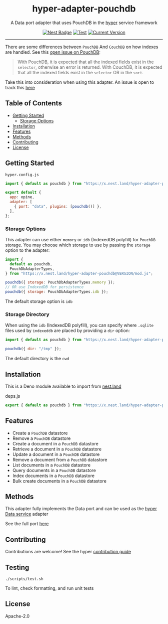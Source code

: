 <h1 align="center">hyper-adapter-pouchdb</h1>
<p align="center">A Data port adapter that uses PouchDB in the <a href="https://hyper.io/">hyper</a>  service framework</p>
</p>
<p align="center">
  <a href="https://nest.land/package/hyper-adapter-pouchdb"><img src="https://nest.land/badge.svg" alt="Nest Badge" /></a>
  <a href="https://github.com/hyper63/hyper-adapter-pouchdb/actions/workflows/test.yml"><img src="https://github.com/hyper63/hyper-adapter-pouchdb/actions/workflows/test.yml/badge.svg" alt="Test" /></a>
  <a href="https://github.com/hyper63/hyper-adapter-pouchdb/tags/"><img src="https://img.shields.io/github/tag/hyper63/hyper-adapter-pouchdb" alt="Current Version" /></a>
</p>

---

There are some differences between `PouchDB` And `CouchDB` on how indexes are
handled. See this
[open issue on PouchDB](https://github.com/pouchdb/pouchdb/issues/8385):

> With PouchDB, it is expected that all the indexed fields exist in the
> `selector`, otherwise an error is returned. With CouchDB, it is expected that
> all the indexed fields exist in the `selector` OR in the `sort`.

Take this into consideration when using this adapter. An issue is open to track
this [here](https://github.com/hyper63/hyper-adapter-pouchdb/issues/25)

## Table of Contents

- [Getting Started](#getting-started)
  - [Storage Options](#storage-options)
- [Installation](#installation)
- [Features](#features)
- [Methods](#methods)
- [Contributing](#contributing)
- [License](#license)

## Getting Started

`hyper.config.js`

```js
import { default as pouchdb } from "https://x.nest.land/hyper-adapter-pouchdb@VERSION/mod.js";

export default {
  app: opine,
  adapter: [
    { port: "data", plugins: [pouchdb()] },
  ],
};
```

### Storage Options

This adapter can use either `memory` or `idb` (IndexedDB polyfill) for `PouchDB`
storage. You may choose which storage to use by passing the `storage` option to
the adapter:

```js
import {
  default as pouchdb,
  PouchDbAdapterTypes,
} from "https://x.nest.land/hyper-adapter-pouchdb@VERSION/mod.js";

pouchdb({ storage: PouchDbAdapterTypes.memory });
// OR use IndexedDB for persistence
pouchdb({ storage: PouchDbAdapterTypes.idb });
```

The default storage option is `idb`

### Storage Directory

When using the `idb` (IndexedDB polyfill), you can specify where `.sqlite` files
used by `indexeddb` are placed by providing a `dir` option:

```js
import { default as pouchdb } from "https://x.nest.land/hyper-adapter-pouchdb@VERSION/mod.js";

pouchdb({ dir: "/tmp" });
```

The default directory is the `cwd`

## Installation

This is a Deno module available to import from
[nest.land](https://nest.land/package/hyper-adapter-pouchdb)

deps.js

```js
export { default as pouchdb } from "https://x.nest.land/hyper-adapter-pouchdb@VERSION/mod.js";
```

## Features

- Create a `PouchDB` datastore
- Remove a `PouchDB` datastore
- Create a document in a `PouchDB` datastore
- Retrieve a document in a `PouchDB` datastore
- Update a document in a `PouchDB` datastore
- Remove a document from a `PouchDB` datastore
- List documents in a `PouchDB` datastore
- Query documents in a `PouchDB` datastore
- Index documents in a `PouchDB` datastore
- Bulk create documents in a `PouchDB` datastore

## Methods

This adapter fully implements the Data port and can be used as the
[hyper Data service](https://docs.hyper.io/data-api) adapter

See the full port [here](https://nest.land/package/hyper-port-data)

## Contributing

Contributions are welcome! See the hyper
[contribution guide](https://docs.hyper.io/oss/contributing-to-hyper)

## Testing

```
./scripts/test.sh
```

To lint, check formatting, and run unit tests

## License

Apache-2.0
